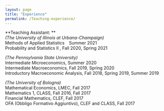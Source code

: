 ```yaml
---
layout: page
title: "Experience"
permalink: /Teaching-experience/
---
```


**Teaching Assistant: **
<br />
*(The University of Illinois at Urbana-Champaign)*<br />
Methods of Applied Statistics   Summer 2021<br />
Probability and Statistics II , Fall 2020, Spring 2021<br />

*(The Pennsylvania State University)*<br />
Intermediate Microeconomics, Summer 2020<br />
Intermediate Macroeconomics, Fall 2019, Spring 2020<br />
Introductory Macroeconomic Analysis, Fall 2018, Spring 2019, Summer 2019<br />

*(The University of Bologna)*<br />
Mathematical Economics, LMEC, Fall 2017<br />
Mathematics 1, CLASS, Fall 2016, Fall 2017<br />
Financial Mathematics, CLEF, Fall 2017<br />
OFA (Obbligo Formativo Aggiuntivo), CLEF and CLASS, Fall 2017<br />


